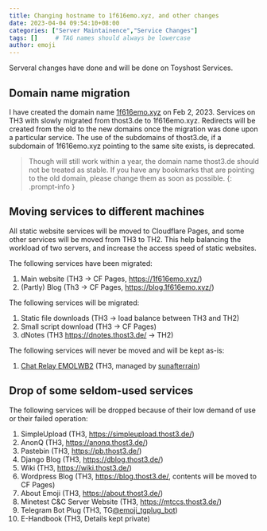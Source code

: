 ```yaml
---
title: Changing hostname to 1f616emo.xyz, and other changes
date: 2023-04-04 09:54:10+08:00
categories: ["Server Maintainence","Service Changes"]
tags: []     # TAG names should always be lowercase
author: emoji
---
```

Serveral changes have done and will be done on Toyshost Services.

## Domain name migration
I have created the domain name [1f616emo.xyz](https://1f616emo.xyz) on Feb 2, 2023. Services on TH3 with slowly migrated from thost3.de to 1f616emo.xyz. Redirects will be created from the old to the new domains once the migration was done upon a particular service. The use of the subdomains of thost3.de, if a subdomain of 1f616emo.xyz pointing to the same site exists, is deprecated.

> Though will still work within a year, the domain name thost3.de should not be treated as stable. If you have any bookmarks that are pointing to the old domain, please change them as soon as possible.
{: .prompt-info }

## Moving services to different machines
All static website services will be moved to Cloudflare Pages, and some other services will be moved from TH3 to TH2. This help balancing the workload of two servers, and increase the access speed of static websites.

The following services have been migrated:
1. Main website (TH3 -> CF Pages, <https://1f616emo.xyz/>)
2. (Partly) Blog (Th3 -> CF Pages, <https://blog.1f616emo.xyz/>)

The following services will be migrated:
1. Static file downloads (TH3 -> load balance between TH3 and TH2)
2. Small script download (TH3 -> CF Pages)
3. dNotes (TH3 <https://dnotes.thost3.de/> -> TH2)

The following services will never be moved and will be kept as-is:
1. [Chat Relay EMOLWB2](https://t.me/emoji_lwb2_bot) (TH3, managed by [sunafterrain](https://zh.wikipedia.org/wiki/User:Sunafterrain))

## Drop of some seldom-used services
The following services will be dropped because of their low demand of use or their failed operation:
1. SimpleUpload (TH3, <https://simpleupload.thost3.de/>)
2. AnonQ (TH3, <https://anonq.thost3.de/>)
3. Pastebin (TH3, <https://pb.thost3.de/>)
4. Django Blog (TH3, <https://dblog.thost3.de/>)
5. Wiki (TH3, <https://wiki.thost3.de/>)
6. Wordpress Blog (TH3, <https://blog.thost3.de/>, contents will be moved to CF Pages)
7. About Emoji (TH3, <https://about.thost3.de/>)
8. Minetest C&C Server Website (TH3, <https://mtccs.thost3.de/>)
9. Telegram Bot Plug (TH3, TG[@emoji_tgplug_bot](https://t.me/emoji_tgplug_bot))
10. E-Handbook (TH3, Details kept private)
